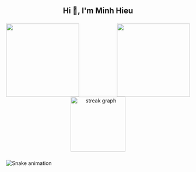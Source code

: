 

<h2 align = "center" >Hi 👋, I'm Minh Hieu</h2>

###

<img align="right" height="200" src="https://res.cloudinary.com/dhbx4sjqd/image/upload/v1736064971/github/q38yftemrnnoum7da8sx.gif"  />

###

<img align="left" height="200" src="https://res.cloudinary.com/dhbx4sjqd/image/upload/v1736064971/github/q38yftemrnnoum7da8sx.gif"  />

###

<div align="center">
  <img src="https://streak-stats.demolab.com?user=zeustakeshi&locale=en&mode=daily&theme=dracula&hide_border=false&border_radius=5&order=3" height="150" alt="streak graph"  />
</div>

###

<img src="https://profile-readme-generator.com/assets/snake.svg" alt="Snake animation" />

###
